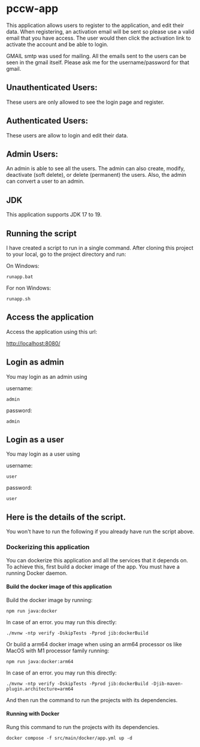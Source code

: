 # pccw-app

This application allows users to register to the application, and edit their data. When registering, an activation email will be sent so please use a valid email that you have access. The user would then click the activation link to activate the account and be able to login.

GMAIL smtp was used for mailing. All the emails sent to the users can be seen in the gmail itself. Please ask me for the username/password for that gmail.

## Unauthenticated Users:

These users are only allowed to see the login page and register.

## Authenticated Users:

These users are allow to login and edit their data.

## Admin Users:

An admin is able to see all the users. The admin can also create, modify, deactivate (soft delete), or delete (permanent) the users. Also, the admin can convert a user to an admin.

## JDK

This application supports JDK 17 to 19.

## Running the script

I have created a script to run in a single command. After cloning this project to your local, go to the project directory and run:

On Windows:

```
runapp.bat
```

For non Windows:

```
runapp.sh
```

## Access the application

Access the application using this url:


[http://localhost:8080/](http://localhost:8080/)


## Login as admin

You may login as an admin using

username:
```
admin
```
password:
```
admin
```

## Login as a user

You may login as a user using

username:
```
user
```
password:
```
user
```

## Here is the details of the script.
You won't have to run the following if you already have run the script above.

### Dockerizing this application

You can dockerize this application and all the services that it depends on.
To achieve this, first build a docker image of the app. You must have a running Docker daemon.

#### Build the docker image of this application

Build the docker image by running:

```
npm run java:docker
```

In case of an error. you may run this directly:

```
./mvnw -ntp verify -DskipTests -Pprod jib:dockerBuild
```

Or build a arm64 docker image when using an arm64 processor os like MacOS with M1 processor family running:

```
npm run java:docker:arm64
```

In case of an error. you may run this directly:

```
./mvnw -ntp verify -DskipTests -Pprod jib:dockerBuild -Djib-maven-plugin.architecture=arm64
```

And then run the command to run the projects with its dependencies.

#### Running with Docker

Rung this command to run the projects with its dependencies.

```
docker compose -f src/main/docker/app.yml up -d
```





